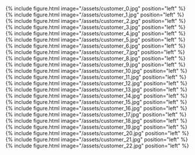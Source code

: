 {% include figure.html image="/assets/customer_0.jpg" position="left" %}
{% include figure.html image="/assets/customer_1.jpg" position="left" %}
{% include figure.html image="/assets/customer_2.jpg" position="left" %}
{% include figure.html image="/assets/customer_3.jpg" position="left" %}
{% include figure.html image="/assets/customer_4.jpg" position="left" %}
{% include figure.html image="/assets/customer_5.jpg" position="left" %}
{% include figure.html image="/assets/customer_6.jpg" position="left" %}
{% include figure.html image="/assets/customer_7.jpg" position="left" %}
{% include figure.html image="/assets/customer_8.jpg" position="left" %}
{% include figure.html image="/assets/customer_9.jpg" position="left" %}
{% include figure.html image="/assets/customer_10.jpg" position="left" %}
{% include figure.html image="/assets/customer_11.jpg" position="left" %}
{% include figure.html image="/assets/customer_12.jpg" position="left" %}
{% include figure.html image="/assets/customer_13.jpg" position="left" %}
{% include figure.html image="/assets/customer_14.jpg" position="left" %}
{% include figure.html image="/assets/customer_15.jpg" position="left" %}
{% include figure.html image="/assets/customer_16.jpg" position="left" %}
{% include figure.html image="/assets/customer_17.jpg" position="left" %}
{% include figure.html image="/assets/customer_18.jpg" position="left" %}
{% include figure.html image="/assets/customer_19.jpg" position="left" %}
{% include figure.html image="/assets/customer_20.jpg" position="left" %}
{% include figure.html image="/assets/customer_21.jpg" position="left" %}
{% include figure.html image="/assets/customer_22.jpg" position="left" %}